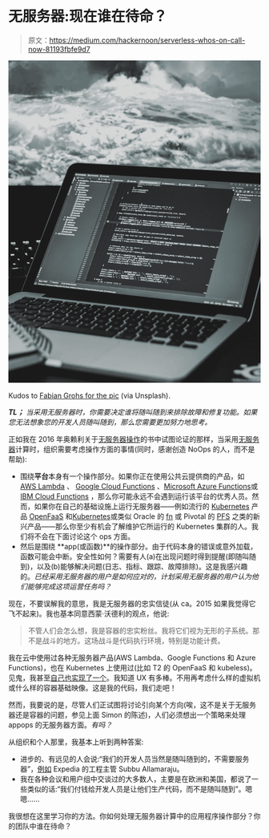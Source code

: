 # 无服务器:现在谁在待命？

> 原文：<https://medium.com/hackernoon/serverless-whos-on-call-now-81193fbfe9d7>

![](img/596f6d3de096353464dcc57fb1ca8fdd.png)

Kudos to [Fabian Grohs for the pic](https://unsplash.com/photos/T1SrR7Jht8c) (via Unsplash).

***TL；*** *当采用无服务器时，你需要决定谁将随叫随到来排除故障和修复功能。如果您无法想象您的开发人员随叫随到，那么您需要更加努力地思考。*

正如我在 2016 年奥赖利关于[无服务器操作](http://www.oreilly.com/webops-perf/free/serverless-ops.csp)的书中试图论证的那样，当采用[无服务器](https://hackernoon.com/tagged/serverless)计算时，组织需要考虑操作方面的事情(同时，感谢创造 NoOps 的人，而不是帮助):

*   围绕**平台**本身有一个操作部分。如果你正在使用公共云提供商的产品，如 [AWS Lambda](https://aws.amazon.com/lambda/) 、 [Google Cloud Functions](https://cloud.google.com/functions/) 、[Microsoft Azure Functions](https://azure.microsoft.com/en-us/services/functions/)或 [IBM Cloud Functions](https://www.ibm.com/cloud/functions) ，那么你可能永远不会遇到运行该平台的优秀人员。然而，如果你在自己的基础设施上运行无服务器——例如流行的 [Kubernetes](https://hackernoon.com/tagged/kubernetes) 产品 [OpenFaaS](https://www.openfaas.com/) 和[Kubernetes](http://kubeless.io/)或类似 Oracle 的 [fn](http://fnproject.io/) 或 Pivotal 的 [PFS](https://pivotal.io/platform/pivotal-function-service) 之类的新兴产品——那么你至少有机会了解维护它所运行的 Kubernetes 集群的人。我们将不会在下面讨论这个 ops 方面。
*   然后是围绕 **app(或函数)**的操作部分。由于代码本身的错误或意外加载，函数可能会中断。安全性如何？需要有人(a)在出现问题时得到提醒(即随叫随到)，以及(b)能够解决问题(日志、指标、跟踪、故障排除)。这是我感兴趣的。*已经采用无服务器的用户是如何应对的，计划采用无服务器的用户认为他们能够完成这项运营任务吗？*

现在，不要误解我的意思，我是无服务器的忠实信徒(从 ca。2015 如果我觉得它飞不起来)。我也基本同意西蒙·沃德利的观点，他说:

> 不管人们会怎么想，我是容器的忠实粉丝。我将它们视为无形的子系统。那不是战斗的地方。这场战斗是代码执行环境，特别是功能计费。

我在云中使用过各种无服务器产品(AWS Lambda、Google Functions 和 Azure Functions)，也在 Kubernetes 上使用过(比如 T2 的 OpenFaaS 和 kubeless)。见鬼，我甚至[自己也实现了一个](https://github.com/mhausenblas/fob)。我知道 UX 有多棒。不用再考虑什么样的虚拟机或什么样的容器基础映像。这是我的代码，我们走吧！

然而，我要说的是，尽管人们正试图将讨论引向某个方向(唉，这不是关于无服务器还是容器的问题，参见上面 Simon 的陈述)，人们必须想出一个策略来处理 appops 的无服务器方面。*有吗？*

从组织和个人那里，我基本上听到两种答案:

*   进步的、有远见的人会说:“我们的开发人员当然是随叫随到的，不需要服务器”，[例如](https://twitter.com/sallamar/status/964439201247883264) Expedia 的工程主管 Subbu Allamaraju。
*   我在各种会议和用户组中交谈过的大多数人，主要是在欧洲和美国，都说了一些类似的话:“我们付钱给开发人员是让他们生产代码，而不是随叫随到”。嗯嗯……

我很想在这里学习你的方法。你如何处理无服务器计算中的应用程序操作部分？你的团队中谁在待命？